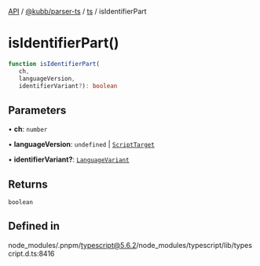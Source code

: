 [API](../../../../../packages.md) / [@kubb/parser-ts](../../../index.md) / [ts](../index.md) / isIdentifierPart

# isIdentifierPart()

```ts
function isIdentifierPart(
   ch, 
   languageVersion, 
   identifierVariant?): boolean
```

## Parameters

• **ch**: `number`

• **languageVersion**: `undefined` \| [`ScriptTarget`](../enumerations/ScriptTarget.md)

• **identifierVariant?**: [`LanguageVariant`](../enumerations/LanguageVariant.md)

## Returns

`boolean`

## Defined in

node\_modules/.pnpm/typescript@5.6.2/node\_modules/typescript/lib/typescript.d.ts:8416

